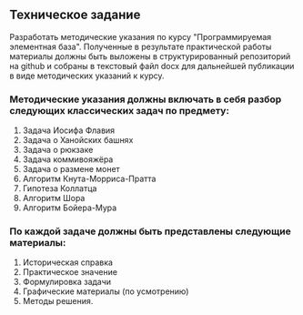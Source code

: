 ## Техническое задание 
Разработать методические указания по курсу  "Программируемая элементная база". Полученные в результате практической работы материалы должны быть выложены в структурированный репозиторий на github и собраны в текстовый файл docx для дальнейшей публикации в виде методических указаний к курсу. 
### Методические указания должны включать в себя разбор следующих классических задач по предмету: 
1. Задача Иосифа Флавия 
2. Задача о Ханойских башнях 
3. Задача о рюкзаке 
4. Задача коммивояжёра
5. Задача о размене монет 
6. Алгоритм Кнута-Морриса-Пратта
7. Гипотеза Коллатца 
8. Алгоритм Шора 
9. Алгоритм Бойера-Мура 

### По каждой задаче должны быть представлены следующие материалы: 
1. Историческая справка 
2. Практическое значение 
3. Формулировка задачи 
4. Графические материалы (по усмотрению) 
5. Методы решения. 

 
 
